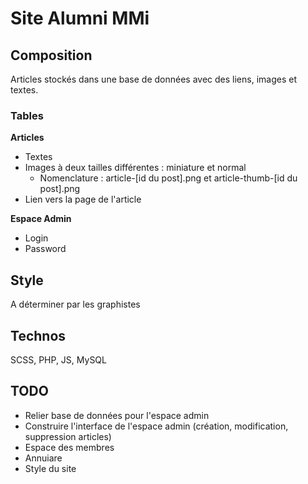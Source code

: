 # Site Alumni MMi

## Composition
Articles stockés dans une base de données avec des liens, images et textes.


### Tables
**Articles**
- Textes
- Images à deux tailles différentes : miniature et normal
  - Nomenclature : article-[id du post].png et article-thumb-[id du post].png
- Lien vers la page de l'article 


**Espace Admin**
- Login
- Password


## Style
A déterminer par les graphistes

## Technos
SCSS, PHP, JS, MySQL

## TODO
- Relier base de données pour l'espace admin
- Construire l'interface de l'espace admin (création, modification, suppression articles)
- Espace des membres
- Annuiare
- Style du site